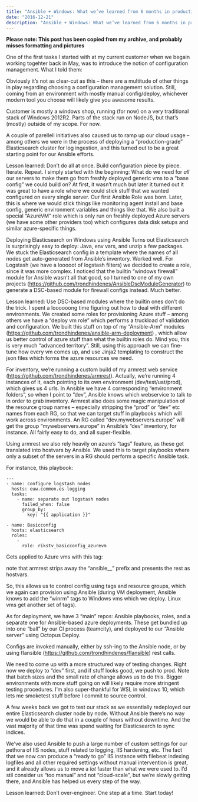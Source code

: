 ```yaml
---
title: "Ansible + Windows: What we’ve learned from 6 months in production"
date: "2016-12-21"
description: "Ansible + Windows: What we’ve learned from 6 months in production"
---
```


**Please note: This post has been copied from my archive, and probably misses formatting and pictures**

One of the first tasks I started with at my current customer when we begain working togehter back in May, was to introduce the notion of configuration management. What I told them:



Obviously it’s not as clear-cut as this – there are a multitude of other things in play regarding choosing a configuration management solution. Still, coming from an environment with mostly manual config/deploy, whichever modern tool you choose will likely give you awesome results.

Customer is mostly a windows shop, running (for now) on a very traditional stack of Windows 2012R2. Parts of the stack run on NodeJS, but that’s (mostly) outside of my scope. For now.

A couple of parellell initiatives also caused us to ramp up our cloud usage – among others we were in the process of deploying a “production-grade” Elasticsearch cluster for log ingestion, and this turned out to be a great starting point for our Ansible efforts.

Lesson learned: Don’t do all at once. Build configuration piece by piece. Iterate. Repeat.
I simply started with the beginning: What do we need for _all_ our servers to make them go from freshly deployed generic vms to a “base config” we could build on? At first, it wasn’t much but later it turned out it was great to have a role where we could stick stuff that we wanted configured on every single server. Our first Ansible Role was born. Later, this is where we would stick things like monitoring agent install and base config, generic environment variables and things like that. We also built a special “AzureVM” role which is only run on freshly deployed Azure servers (we have some other providers too) which configures data disk setups and similar azure-specific things.

Deploying Elasticsearch on Windows using Ansible
Turns out Elasticsearch is surprisingly easy to deploy: Java, env vars, and unzip a few packages. We stuck the Elasticsearch config in a template where the names of all nodes get auto-generated from Ansible’s inventory. Worked well. For Logstash (we have a looooot of logstash filters) we decided to create a role, since it was more complex. I noticed that the builtin “windows firewall” module for Ansible wasn’t all that good, so I turned to one of my own projects (https://github.com/trondhindenes/AnsibleDscModuleGenerator) to generate a DSC-based module for firewall configs instead. Much better.

Lesson learned: Use DSC-based modules where the builtin ones don’t do the trick.
I spent a loooooong time figuring out how to deal with different environments. We created some roles for provisioning Azure stuff – among others we have a “deploy vm role” which performs a truckload of validation and configuration. We built this stuff on top of my “Ansible-Arm” modules (https://github.com/trondhindenes/ansible-arm-deployment) , which allow us better control of azure stuff than what the builtin roles do. Mind you, this is very much “advanced territory”. Still, using this approach we can fine-tune how every vm comes up, and use Jinja2 templating to construct the json files which forms the azure resources we need.

For inventory, we’re running a custom build of my armrest web service (https://github.com/trondhindenes/armrest). Actually, we’re running 4 instances of it, each pointing to its own environment (dev/test/uat/prod), which gives us 4 urls. In Ansible we have 4 corresponding “environment folders”, so when I point to “dev”, Ansible knows which webservice to talk to in order to grab inventory. Armrest also does some magic manipulation of the resource group names – especially stripping the “prod” or “dev” etc names from each RG, so that we can target stuff in playbooks which will work across environments. An RG called “dev.mywebservers.europe” will get the group “mywebservers.europe” in Ansible’s “dev” inventory, for instance. All fairly easy to do, and all super-flexible.

Using armrest we also rely heavily on azure’s “tags” feature, as these get translated into hostvars by Ansible. We used this to target playbooks where only a subset of the servers in a RG should perform a specific Ansible task.

For instance, this playbook:
```
---
- name: configure logstash nodes
  hosts: euw.common.es-logging
  tasks:
    - name: separate out logstash nodes
      failed_when: false
      group_by: 
        key: "{{ application }}"
 
- name: Basicconfig
  hosts: elasticsearch
  roles:
    -
      role: rikstv_basicconfig_azurevm

```

Gets applied to Azure vms with this tag:


note that armrest strips away the “ansible__” prefix and presents the rest as hostvars.

So, this allows us to control config using tags and resource groups, which we again can provision using Ansible (during VM deployment, Ansible knows to add the “winrm” tags to Windows vms which we deploy. Linux vms get another set of tags).

As for deployment, we have 3 “main” repos: Ansible playbooks, roles, and a separate one for Ansible-based azure deployments. These get bundled up into one “ball” by our CI process (teamcity), and deployed to our “Ansible server” using Octopus Deploy.

Configs are invoked manually, either by ssh-ing to the Ansible node, or by using flansible (https://github.com/trondhindenes/flansible) rest calls.

We need to come up with a more structured way of testing changes. Right now we deploy to “dev” first, and if stuff looks good, we push to prod. Note that batch sizes and the small rate of change allows us to do this. Bigger environments with more stuff going on will likely require more stringent testing procedures. I’m also super-thankful for WSL in windows 10, which lets me smoketest stuff before I commit to source control.

A few weeks back we got to test our stack as we essentially redeployed our entire Elasticsearch cluster node by node. Without Ansible there’s no way we would be able to do that in a couple of hours without downtime. And the vast majority of that time was spend waiting for Elasticsearch to sync indices.

We’ve also used Ansible to push a large number of custom settings for our pethora of IIS nodes, stuff related to logging, IIS hardening, etc. The fact that we now can produce a “ready to go” IIS instance with filebeat indexing logfiles and all other required settings without manual intervention is great, and it already allows us to move a _lot_ faster than what we were used to. I’d stil consider us “too manual” and not “cloud-scale”, but we’re slowly getting there, and Ansible has helped us every step of the way.

Lesson learned: Don’t over-engineer. One step at a time. Start today!